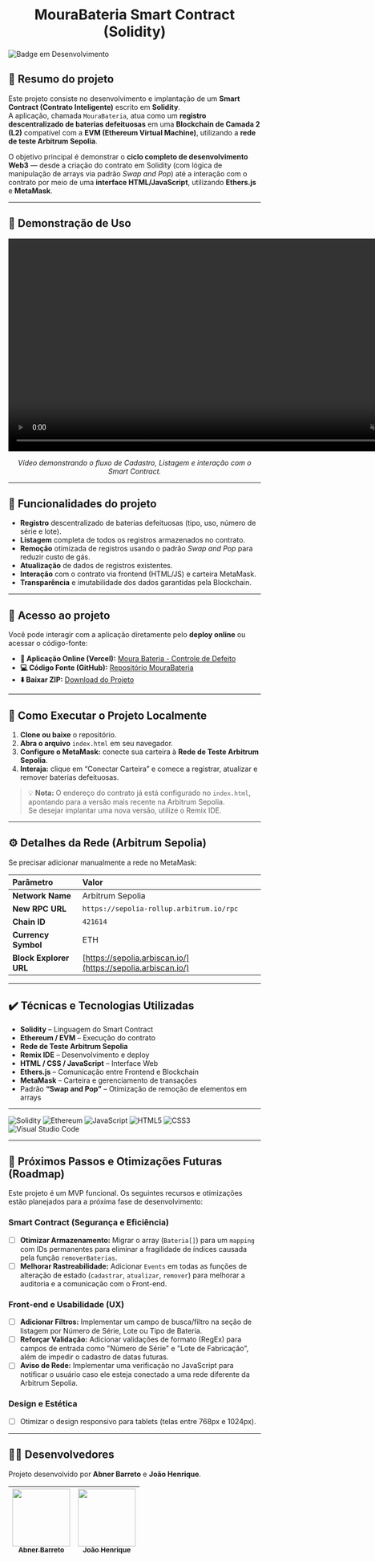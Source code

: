 # <h1 align="center">MouraBateria Smart Contract (Solidity)</h1>

![Badge em Desenvolvimento](https://img.shields.io/static/v1?label=STATUS&message=EM+DESENVOLVIMENTO&color=FFD700&style=for-the-badge)

## 🧾 Resumo do projeto
Este projeto consiste no desenvolvimento e implantação de um **Smart Contract (Contrato Inteligente)** escrito em **Solidity**.  
A aplicação, chamada `MouraBateria`, atua como um **registro descentralizado de baterias defeituosas** em uma **Blockchain de Camada 2 (L2)** compatível com a **EVM (Ethereum Virtual Machine)**, utilizando a **rede de teste Arbitrum Sepolia**.  

O objetivo principal é demonstrar o **ciclo completo de desenvolvimento Web3** — desde a criação do contrato em Solidity (com lógica de manipulação de arrays via padrão *Swap and Pop*) até a interação com o contrato por meio de uma **interface HTML/JavaScript**, utilizando **Ethers.js** e **MetaMask**.

---

## 🎨 Demonstração de Uso

<p align="center">
    <video controls width="850" loop autoplay muted>
        <source src="https://raw.githubusercontent.com/AbnerBarretto/MouraDesafio/main/assets/VideoDemonstracaoMoura.webm" type="video/webm">
        Seu navegador não suporta a tag de vídeo.
    </video>
</p>
<p align="center"><em>Vídeo demonstrando o fluxo de Cadastro, Listagem e interação com o Smart Contract.</em></p>

---

## 🔨 Funcionalidades do projeto

- **Registro** descentralizado de baterias defeituosas (tipo, uso, número de série e lote).  
- **Listagem** completa de todos os registros armazenados no contrato.  
- **Remoção** otimizada de registros usando o padrão *Swap and Pop* para reduzir custo de gás.  
- **Atualização** de dados de registros existentes.  
- **Interação** com o contrato via frontend (HTML/JS) e carteira MetaMask.  
- **Transparência** e imutabilidade dos dados garantidas pela Blockchain.

---

## 📁 Acesso ao projeto

Você pode interagir com a aplicação diretamente pelo **deploy online** ou acessar o código-fonte:

- **🔗 Aplicação Online (Vercel):** [Moura Bateria - Controle de Defeito](https://moura-desafio.vercel.app/#)  
- **💻 Código Fonte (GitHub):** [Repositório MouraBateria](https://github.com/AbnerBarretto/MouraBateria)  
- **⬇️ Baixar ZIP:** [Download do Projeto](https://github.com/AbnerBarretto/MouraBateria/archive/refs/heads/main.zip)

---

## 🚀 Como Executar o Projeto Localmente

1. **Clone ou baixe** o repositório.  
2. **Abra o arquivo** `index.html` em seu navegador.  
3. **Configure o MetaMask:** conecte sua carteira à **Rede de Teste Arbitrum Sepolia**.  
4. **Interaja:** clique em “Conectar Carteira” e comece a registrar, atualizar e remover baterias defeituosas.  

> 💡 **Nota:** O endereço do contrato já está configurado no `index.html`, apontando para a versão mais recente na Arbitrum Sepolia.  
> Se desejar implantar uma nova versão, utilize o Remix IDE.

---

## ⚙️ Detalhes da Rede (Arbitrum Sepolia)

Se precisar adicionar manualmente a rede no MetaMask:

| Parâmetro | Valor |
| :--- | :--- |
| **Network Name** | Arbitrum Sepolia |
| **New RPC URL** | `https://sepolia-rollup.arbitrum.io/rpc` |
| **Chain ID** | `421614` |
| **Currency Symbol** | ETH |
| **Block Explorer URL** | [https://sepolia.arbiscan.io/](https://sepolia.arbiscan.io/) |

---

## ✔️ Técnicas e Tecnologias Utilizadas

- **Solidity** – Linguagem do Smart Contract  
- **Ethereum / EVM** – Execução do contrato  
- **Rede de Teste Arbitrum Sepolia**  
- **Remix IDE** – Desenvolvimento e deploy  
- **HTML / CSS / JavaScript** – Interface Web  
- **Ethers.js** – Comunicação entre Frontend e Blockchain  
- **MetaMask** – Carteira e gerenciamento de transações  
- Padrão **“Swap and Pop”** – Otimização de remoção de elementos em arrays  

---

![Solidity](https://img.shields.io/badge/Solidity-363636?style=for-the-badge&logo=solidity&logoColor=white)
![Ethereum](https://img.shields.io/badge/Ethereum-3C3C3D?style=for-the-badge&logo=Ethereum&logoColor=white)
![JavaScript](https://img.shields.io/badge/JavaScript-F7DF1E?style=for-the-badge&logo=javascript&logoColor=black)
![HTML5](https://img.shields.io/badge/HTML5-E34F26?style=for-the-badge&logo=html5&logoColor=white)
![CSS3](https://img.shields.io/badge/CSS3-1572B6?style=for-the-badge&logo=css3&logoColor=white)
![Visual Studio Code](https://img.shields.io/badge/Visual%20Studio%20Code-007ACC?style=for-the-badge&logo=visual-studio-code&logoColor=white)

---

## 🚀 Próximos Passos e Otimizações Futuras (Roadmap)

Este projeto é um MVP funcional. Os seguintes recursos e otimizações estão planejados para a próxima fase de desenvolvimento:

### Smart Contract (Segurança e Eficiência)

- [ ] **Otimizar Armazenamento:** Migrar o array (`Bateria[]`) para um `mapping` com IDs permanentes para eliminar a fragilidade de índices causada pela função `removerBaterias`.
- [ ] **Melhorar Rastreabilidade:** Adicionar `Events` em todas as funções de alteração de estado (`cadastrar`, `atualizar`, `remover`) para melhorar a auditoria e a comunicação com o Front-end.

### Front-end e Usabilidade (UX)

- [ ] **Adicionar Filtros:** Implementar um campo de busca/filtro na seção de listagem por Número de Série, Lote ou Tipo de Bateria.
- [ ] **Reforçar Validação:** Adicionar validações de formato (RegEx) para campos de entrada como "Número de Série" e "Lote de Fabricação", além de impedir o cadastro de datas futuras.
- [ ] **Aviso de Rede:** Implementar uma verificação no JavaScript para notificar o usuário caso ele esteja conectado a uma rede diferente da Arbitrum Sepolia.

### Design e Estética
- [ ] Otimizar o design responsivo para tablets (telas entre 768px e 1024px).

---

## 👨‍💻 Desenvolvedores

Projeto desenvolvido por **Abner Barreto** e **João Henrique**.

| [<img loading="lazy" src="https://github.com/AbnerBarretto.png" width=115><br><sub>Abner Barreto</sub>](https://github.com/AbnerBarretto) | [<img loading="lazy" src="https://github.com/lordpipoca.png" width=115><br><sub>João Henrique</sub>](https://github.com/lordpipoca) |
| :---: | :---: |
